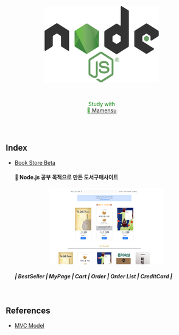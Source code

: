 <p align = "center">
  <img src="https://github.com/itsjh1242/BookStore/blob/main/src/node.js.png" width="300" height="200"/>
</p>
<br>
<p align = "center" style = "color: green";>
  Study with<br>🧑‍<a href = "https://github.com/qqaazz0222"> Mamensu </a>
</p>
<br>
<br>
<h2>
  Index
</h2>
<ul>
  <li> <a href="https://github.com/itsjh1242/Node.js/tree/main/book_store"> Book Store Beta</a> </li>
  <h4> 🙈 Node.js 공부 목적으로 만든 도서구매사이트 </h4>
  <p align = "center">
    <img src="https://github.com/itsjh1242/BookStore/blob/main/src/bookstorebetamain.png" width="300" height="200"/>
  </p>
  <h5> | BestSeller | MyPage | Cart | Order | Order List | CreditCard | </h5>
</ul>
<br>
<h2>
  References
</h2>
<ul>
  <li> <a href="https://gofnrk.tistory.com/">MVC Model</a> </li>
</ul>
